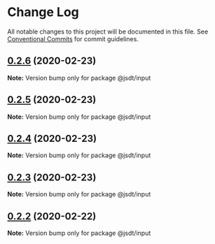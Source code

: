 # Change Log

All notable changes to this project will be documented in this file.
See [Conventional Commits](https://conventionalcommits.org) for commit guidelines.

## [0.2.6](https://github.com/jsdevtools/jsdevtools/compare/@jsdt/input@0.2.5...@jsdt/input@0.2.6) (2020-02-23)

**Note:** Version bump only for package @jsdt/input





## [0.2.5](https://github.com/jsdevtools/jsdevtools/compare/@jsdt/input@0.2.1...@jsdt/input@0.2.5) (2020-02-23)

**Note:** Version bump only for package @jsdt/input





## [0.2.4](https://github.com/jsdevtools/jsdevtools/compare/@jsdt/input@0.2.1...@jsdt/input@0.2.4) (2020-02-23)

**Note:** Version bump only for package @jsdt/input





## [0.2.3](https://github.com/jsdevtools/jsdevtools/compare/@jsdt/input@0.2.1...@jsdt/input@0.2.3) (2020-02-23)

**Note:** Version bump only for package @jsdt/input





## [0.2.2](https://github.com/jsdevtools/jsdevtools/compare/@jsdt/input@0.2.1...@jsdt/input@0.2.2) (2020-02-22)

**Note:** Version bump only for package @jsdt/input





                                                                                                                                                                                                                                                                                                                                                                                                                                                                                                                                                                                                                                                                                                                                                                                                                                                                                                                                                                                                                                                                                                                                                                                                                                                                                                                                                                                                                                                                                                                                                                            
